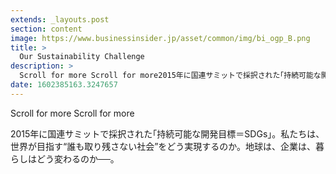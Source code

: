 ```yaml
--- 
extends: _layouts.post 
section: content 
image: https://www.businessinsider.jp/asset/common/img/bi_ogp_B.png 
title: > 
  Our Sustainability Challenge 
description: > 
  Scroll for more Scroll for more2015年に国連サミットで採択された｢持続可能な開発目標＝SDGs｣。私たちは、世界が目指す“誰も取り残さない社会”をどう実現するのか。地球は、企業は、暮らしはどう変わるのか──。 
date: 1602385163.3247657 
--- 
```

Scroll for more Scroll for more

2015年に国連サミットで採択された｢持続可能な開発目標＝SDGs｣。私たちは、世界が目指す“誰も取り残さない社会”をどう実現するのか。地球は、企業は、暮らしはどう変わるのか──。